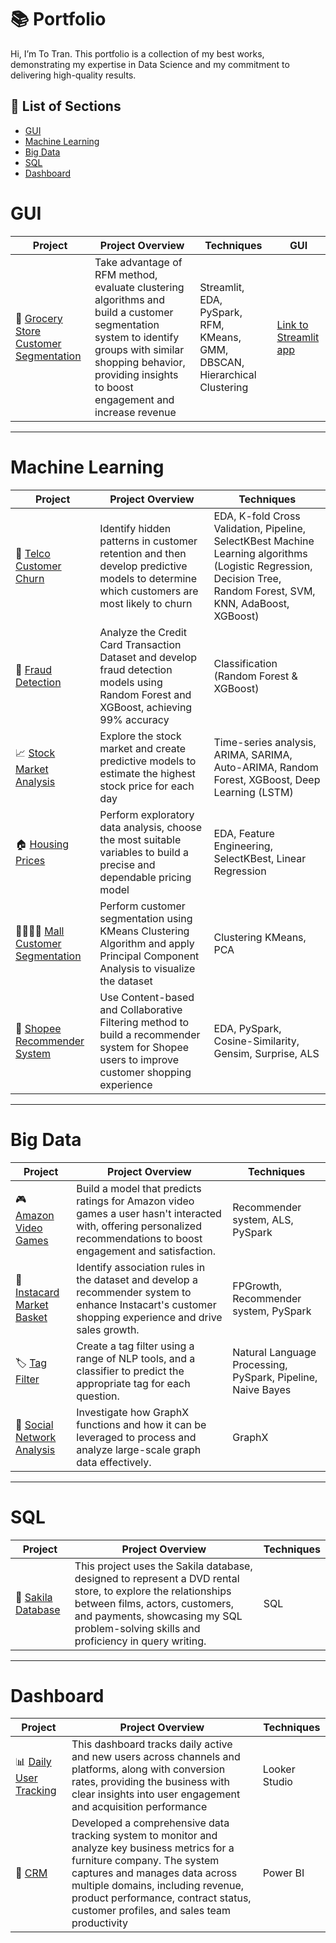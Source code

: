 # 📚 Portfolio

Hi, I’m To Tran. This portfolio is a collection of my best works, demonstrating my expertise in Data Science and my commitment to delivering high-quality results. 

## 📌 List of Sections
- [GUI](#GUI)
- [Machine Learning](#machine-learning)
- [Big Data](#big-data)
- [SQL](#sql)
- [Dashboard](#Dashboard)

# GUI

|   Project   | Project Overview | Techniques |  GUI | 
|---|---|---|---|
| 🥦 [Grocery Store Customer Segmentation](https://github.com/totrannguyen/Projects/tree/main/Grocery_Store_Customer_Segmentation_GUI) | Take advantage of RFM method, evaluate clustering algorithms and build a customer segmentation system to identify groups with similar shopping behavior, providing insights to boost engagement and increase revenue | Streamlit, EDA, PySpark, RFM, KMeans, GMM, DBSCAN, Hierarchical Clustering | [Link to Streamlit app](https://grocery-store-customer-segmetation.streamlit.app/) |

***

# Machine Learning

|   Project   | Project Overview | Techniques | 
|---|---|---|
| 📱 [Telco Customer Churn](https://github.com/totrannguyen/Projects/blob/main/Telco%20Customer%20Churn.ipynb) | Identify hidden patterns in customer retention and then develop predictive models to determine which customers are most likely to churn | EDA, K-fold Cross Validation, Pipeline, SelectKBest Machine Learning algorithms (Logistic Regression, Decision Tree, Random Forest, SVM, KNN, AdaBoost, XGBoost) | 
| 🏦 [Fraud Detection](https://github.com/totrannguyen/Projects/blob/main/Fraud%20Detection.ipynb) | Analyze the Credit Card Transaction Dataset and develop fraud detection models using Random Forest and XGBoost, achieving 99% accuracy | Classification (Random Forest & XGBoost)|
| 📈 [Stock Market Analysis](https://github.com/totrannguyen/Projects/blob/main/AAPL.ipynb) | Explore the stock market and create predictive models to estimate the highest stock price for each day | Time-series analysis, ARIMA, SARIMA, Auto-ARIMA, Random Forest, XGBoost, Deep Learning (LSTM) |  
| 🏠 [Housing Prices](https://github.com/totrannguyen/Projects/blob/main/Housing%20Prices.ipynb) | Perform exploratory data analysis, choose the most suitable variables to build a precise and dependable pricing model | EDA, Feature Engineering, SelectKBest, Linear Regression |
| 👨‍👩‍👧‍👦 [Mall Customer Segmentation](https://github.com/totrannguyen/Projects/blob/main/Mall%20Customer%20Segmentation.ipynb) | Perform customer segmentation using KMeans Clustering Algorithm and apply Principal Component Analysis to visualize the dataset | Clustering KMeans, PCA |
| 🛒 [Shopee Recommender System](https://github.com/totrannguyen/Projects/tree/main/Shopee_Recommender_System) | Use Content-based and Collaborative Filtering method to build a recommender system for Shopee users to improve customer shopping experience | EDA, PySpark, Cosine-Similarity, Gensim, Surprise, ALS |

***

# Big Data

| Project | Project Overview | Techniques | 
|---|---|---|
| 🎮 [Amazon Video Games](https://github.com/totrannguyen/Projects/blob/main/Amazon%20Video%20Games.ipynb) | Build a model that predicts ratings for Amazon video games a user hasn't interacted with, offering personalized recommendations to boost engagement and satisfaction. | Recommender system, ALS, PySpark | 
| 🧺 [Instacard Market Basket](https://github.com/totrannguyen/Projects/blob/main/Instacard%20Market%20Basket.ipynb) | Identify association rules in the dataset and develop a recommender system to enhance Instacart's customer shopping experience and drive sales growth. | FPGrowth, Recommender system, PySpark |  
| 🏷️ [Tag Filter](https://github.com/totrannguyen/Projects/blob/main/Tag%20Filter.ipynb) | Create a tag filter using a range of NLP tools, and a classifier to predict the appropriate tag for each question. | Natural Language Processing, PySpark, Pipeline, Naive Bayes |   
| 🛜 [Social Network Analysis](https://github.com/totrannguyen/Projects/blob/main/Social%20Network%20Analysis.ipynb) | Investigate how GraphX functions and how it can be leveraged to process and analyze large-scale graph data effectively. | GraphX |   

***

# SQL

| Project | Project Overview | Techniques | 
|---|---|---|
| 📅 [Sakila Database](https://github.com/totrannguyen/Projects/blob/main/Sakila%20Database.ipynb) | This project uses the Sakila database, designed to represent a DVD rental store, to explore the relationships between films, actors, customers, and payments, showcasing my SQL problem-solving skills and proficiency in query writing. | SQL | 

***

# Dashboard

| Project | Project Overview | Techniques | 
|---|---|---|
| 📊 [Daily User Tracking](https://github.com/totrannguyen/Projects/blob/main/Dashboard/DAILY_USER_TRACKING_DASHBOARD.pdf) | This dashboard tracks daily active and new users across channels and platforms, along with conversion rates, providing the business with clear insights into user engagement and acquisition performance | Looker Studio |
| 📶 [CRM](https://github.com/totrannguyen/Projects/blob/main/Dashboard/CRM_DASHBOARD.pdf) | Developed a comprehensive data tracking system to monitor and analyze key business metrics for a furniture company. The system captures and manages data across multiple domains, including revenue, product performance, contract status, customer profiles, and sales team productivity | Power BI |
